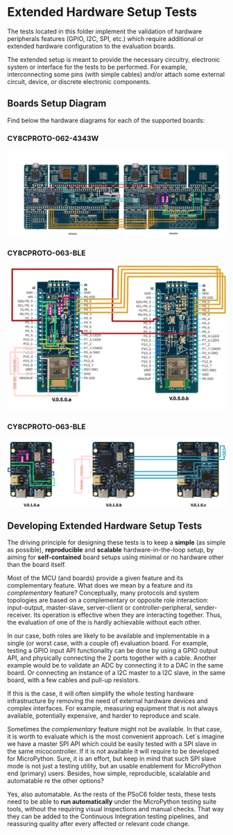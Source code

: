 # Extended Hardware Setup Tests

The tests located in this folder implement the validation of hardware peripherals features (GPIO, I2C, SPI, etc.) which require additional or extended hardware configuration to the evaluation boards.

The extended setup is meant to provide the necessary circuitry, electronic system or interface for the tests to be performed. For example, interconnecting some pins (with simple cables) and/or attach some external circuit, device, or discrete electronic components. 

## Boards Setup Diagram

Find below the hardware diagrams for each of the supported boards:

### CY8CPROTO-062-4343W

![CY8CPROTO-062-4343W HIL setup](img/cy8cproto-062-4343w-hil-test-diag.png)

### CY8CPROTO-063-BLE

![CY8CPROTO-063-BLE HIL setup](img/cy8cproto-063-ble-hil-test-diag.png)

### CY8CPROTO-063-BLE

![CY8CKIT-062S2_AI HIL setup](img/cy8ckit-062s2-ai-hil-test-diag.png)

## Developing Extended Hardware Setup Tests

The driving principle for designing these tests is to keep a **simple** (as simple as possible),  **reproducible** and **scalable** hardware-in-the-loop setup, by aiming for **self-contained** board setups using minimal or no hardware other than the board itself. 

Most of the MCU (and boards) provide a given feature and its complementary feature. What does we mean by a feature and its *complementary* feature? Conceptually, many protocols and system topologies are based on a complementary or opposite role interaction: input-output, master-slave, server-client or controller-peripheral, sender-receiver. Its operation is effective when they are interacting together. Thus, the evaluation of one of the is hardly achievable without each other. 

In our case, both roles are likely to be available and implementable in a single (or worst case, with a couple of) evaluation board. 
For example, testing a GPIO input API functionality can be done by using a GPIO output API, and physically connecting the 2 ports together with a cable.
Another example would be to validate an ADC by connecting it to a DAC in the same board. Or connecting an instance of a I2C master to a I2C slave, in the same board, with a few cables and pull-up resistors.

If this is the case, it will often simplify the whole testing hardware infrastructure by removing the need of external hardware devices and complex interfaces. For example, measuring equipment that is not always available, potentially expensive, and harder to reproduce and scale.

Sometimes the *complementary* feature might not be available. In that case, it is worth to evaluate which is the most convenient approach. Let´s imagine we have a master SPI API which could be easily tested with a SPI slave in the same micocontroller. If it is not available it will require to be developed for MicroPython. Sure, it is an effort, but keep in mind that such SPI slave mode is not just a testing utility, but an usable enablement for MicroPython end (primary) users. Besides, how simple, reproducible, scalalable and automatable re the other options? 

Yes, also automatable. As the rests of the PSoC6 folder tests, these tests need to be able to **run automatically** under the MicroPython testing suite tools, without the requiring visual inspections and manual checks. That way they can be added to the Continuous Integration testing pipelines, and reassuring quality after every affected or relevant code change. 